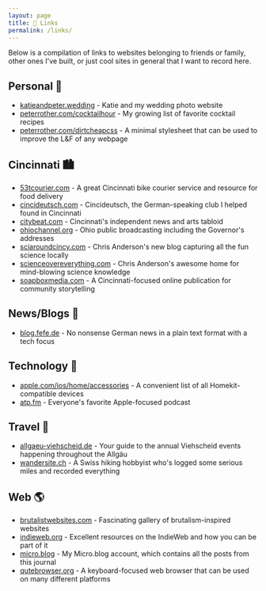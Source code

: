 ```yaml
---
layout: page
title: 🔗 Links
permalink: /links/
---
```


Below is a compilation of links to websites belonging to friends or
family, other ones I've built, or just cool sites in general that I want to
record here.

## Personal 👤

- [katieandpeter.wedding](https://katieandpeter.wedding) -
Katie and my wedding photo website
- [peterrother.com/cocktailhour](https://peterrother.com/cocktailhour/) -
My growing list of favorite cocktail recipes
- [peterrother.com/dirtcheapcss](https://peterrother.com/dirtcheapcss/) -
A minimal stylesheet that can be used to improve the L&F of any webpage

## Cincinnati 🏙

- [53tcourier.com](https://www.53tcourier.com) -
A great Cincinnati bike courier service and resource for food delivery
- [cincideutsch.com](http://cincideutsch.com/) -
Cincideutsch, the German-speaking club I helped found in Cincinnati
- [citybeat.com](https://www.citybeat.com) -
Cincinnati's independent news and arts tabloid
- [ohiochannel.org](http://ohiochannel.org) -
Ohio public broadcasting including the Governor's addresses
- [sciaroundcincy.com](https://sciaroundcincy.com) -
Chris Anderson's new blog capturing all the fun science locally
- [scienceovereverything.com](http://scienceovereverything.com) -
Chris Anderson's awesome home for mind-blowing science knowledge
- [soapboxmedia.com](https://www.soapboxmedia.com) -
A Cincinnati-focused online publication for community storytelling

## News/Blogs 📰

- [blog.fefe.de](http://blog.fefe.de) -
No nonsense German news in a plain text format with a tech focus

## Technology 📱

- [apple.com/ios/home/accessories](https://www.apple.com/ios/home/accessories/) -
A convenient list of all Homekit-compatible devices
- [atp.fm](https://atp.fm) -
Everyone's favorite Apple-focused podcast

## Travel 🧳

- [allgaeu-viehscheid.de](https://www.allgaeu-viehscheid.de) -
Your guide to the annual Viehscheid events happening throughout the Allgäu
- [wandersite.ch](http://www.wandersite.ch) -
A Swiss hiking hobbyist who's logged some serious miles and recorded everything

## Web 🌎

- [brutalistwebsites.com](https://brutalistwebsites.com) -
Fascinating gallery of brutalism-inspired websites
- [indieweb.org](https://indieweb.org) -
Excellent resources on the IndieWeb and how you can be part of it
- <a href="https://micro.blog/peterrother" rel="me">micro.blog</a> -
My Micro.blog account, which contains all the posts from this journal
- [qutebrowser.org](https://www.qutebrowser.org) -
A keyboard-focused web browser that can be used on many different platforms
